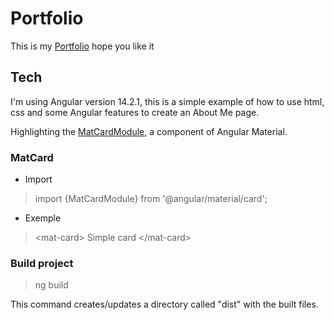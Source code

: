 # Portfolio

This is my [Portfolio](https://filipecard.github.io/portfolio/)
hope you like it

## Tech
  
I'm using Angular version 14.2.1, this is a simple example of how to use html, css and some Angular features to create an About Me page.

 
Highlighting the [MatCardModule](https://material.angular.io/components/card/overview), a component of Angular Material.

### MatCard

 - Import
> import {MatCardModule} from '@angular/material/card';

 - Exemple
> \<mat-card> Simple card \</mat-card>


### Build project

> ng build

This command creates/updates a directory called "dist" with the built files.

